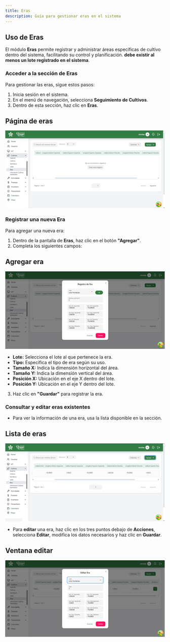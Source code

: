 ```yaml
---
title: Eras
description: Guía para gestionar eras en el sistema
---
```


## Uso de Eras

El módulo **Eras** permite registrar y administrar áreas específicas de cultivo dentro del sistema, facilitando su control y planificación. **debe existir al menos un lote registrado en el sistema**.

### **Acceder a la sección de Eras**
Para gestionar las eras, sigue estos pasos:
1. Inicia sesión en el sistema.
2. En el menú de navegación, selecciona **Seguimiento de Cultivos**.
3. Dentro de esta sección, haz clic en **Eras**.

## Página de eras
![Captura de pantalla eras](../../../assets/cultivos/paginaEra.png)

### **Registrar una nueva Era**
Para agregar una nueva era:
1. Dentro de la pantalla de **Eras**, haz clic en el botón **"Agregar"**.
2. Completa los siguientes campos:
## Agregar era
![Captura de pantalla agregar era](../../../assets/cultivos/resgitrarEra.png)
   - **Lote:** Selecciona el lote al que pertenece la era.
   - **Tipo:** Especifica el tipo de era según su uso.
   - **Tamaño X:** Indica la dimensión horizontal del área.
   - **Tamaño Y:** Indica la dimensión vertical del área.
   - **Posición X:** Ubicación en el eje X dentro del lote.
   - **Posición Y:** Ubicación en el eje Y dentro del lote.
3. Haz clic en **"Guardar"** para registrar la era.

### **Consultar y editar eras existentes**
- Para ver la información de una era, usa la lista disponible en la sección.
## Lista de eras
![Captura de pantalla](../../../assets/cultivos/listarEra.png)
- Para **editar** una era, haz clic en los tres puntos debajo de **Acciones**, selecciona **Editar**, modifica los datos necesarios y haz clic en **Guardar**.
## Ventana editar
![Captura de pantalla](../../../assets/cultivos/editarEra.png)
